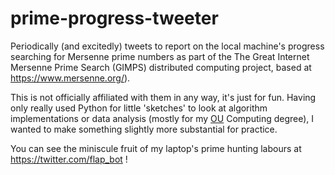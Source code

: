 # prime-progress-tweeter
Periodically (and excitedly) tweets to report on the local machine's progress searching for Mersenne prime numbers as part of the The Great Internet Mersenne Prime Search (GIMPS) distributed computing project, based at https://www.mersenne.org/). 

This is not officially affiliated with them in any way, it's just for fun. Having only really used Python for little 'sketches' to look at algorithm implementations or data analysis (mostly for my <a href="http://www.open.ac.uk/">OU</a> Computing degree), I wanted to make something slightly more substantial for practice.

You can see the miniscule fruit of my laptop's prime hunting labours at https://twitter.com/flap_bot !
